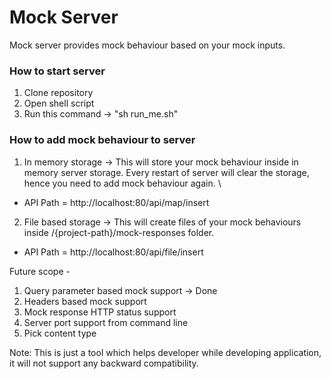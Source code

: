 # Mock Server

Mock server provides mock behaviour based on your mock inputs.

### How to start server
1) Clone repository
2) Open shell script
3) Run this command -> "sh run_me.sh"

### How to add mock behaviour to server
1) In memory storage -> This will store your mock behaviour inside in memory server storage. Every restart of server will clear the storage, hence you need to add mock behaviour again. \
* API Path = http://localhost:80/api/map/insert

2) File based storage -> This will create files of your mock behaviours inside /{project-path}/mock-responses folder.
* API Path = http://localhost:80/api/file/insert


Future scope -
1) Query parameter based mock support -> Done
2) Headers based mock support
3) Mock response HTTP status support
4) Server port support from command line
5) Pick content type 


Note: This is just a tool which helps developer while developing application, it will not support any backward compatibility.
